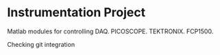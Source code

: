 # Instrumentation Project

Matlab modules for controlling DAQ. PICOSCOPE. TEKTRONIX. FCP1500.

Checking git integration